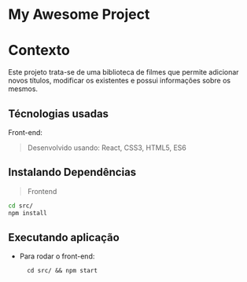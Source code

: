 # My Awesome Project

# Contexto
Este projeto trata-se de uma biblioteca de filmes que permite adicionar novos títulos, modificar os existentes e possui informações sobre os mesmos.

## Técnologias usadas

Front-end:
> Desenvolvido usando: React, CSS3, HTML5, ES6

## Instalando Dependências

> Frontend
```bash
cd src/
npm install
``` 
## Executando aplicação

* Para rodar o front-end:

  ```
    cd src/ && npm start
  ```
